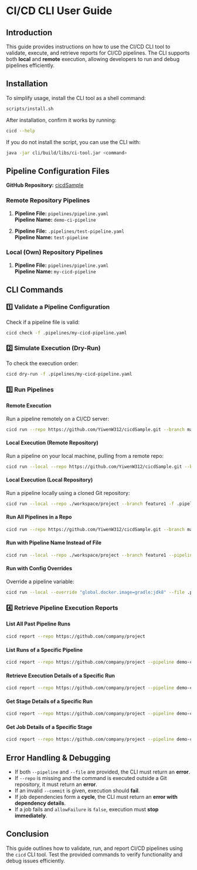# CI/CD CLI User Guide

## Introduction
This guide provides instructions on how to use the CI/CD CLI tool to validate, execute, and retrieve reports for CI/CD pipelines. The CLI supports both **local** and **remote** execution, allowing developers to run and debug pipelines efficiently.

## Installation
To simplify usage, install the CLI tool as a shell command:

```sh
scripts/install.sh
```

After installation, confirm it works by running:

```sh
cicd --help
```

If you do not install the script, you can use the CLI with:

```sh
java -jar cli/build/libs/ci-tool.jar <command>
```

## Pipeline Configuration Files
**GitHub Repository:** [cicdSample](https://github.com/YiwenW312/cicdSample.git)

### **Remote Repository Pipelines**
1. **Pipeline File:** `pipelines/pipeline.yaml`  
   **Pipeline Name:** `demo-ci-pipeline`

2. **Pipeline File:** `.pipelines/test-pipeline.yaml`  
   **Pipeline Name:** `test-pipeline`

### **Local (Own) Repository Pipelines**
1. **Pipeline File:** `pipelines/pipeline.yaml`  
   **Pipeline Name:** `my-cicd-pipeline`

## CLI Commands

### **1️⃣ Validate a Pipeline Configuration**
Check if a pipeline file is valid:
```sh
cicd check -f .pipelines/my-cicd-pipeline.yaml
```

### **2️⃣ Simulate Execution (Dry-Run)**
To check the execution order:
```sh
cicd dry-run -f .pipelines/my-cicd-pipeline.yaml
```

### **3️⃣ Run Pipelines**
#### **Remote Execution**
Run a pipeline remotely on a CI/CD server:
```sh
cicd run --repo https://github.com/YiwenW312/cicdSample.git --branch main -f .pipelines/my-cicd-pipeline.yaml
```

#### **Local Execution (Remote Repository)**
Run a pipeline on your local machine, pulling from a remote repo:
```sh
cicd run --local --repo https://github.com/YiwenW312/cicdSample.git --branch main -f .pipelines/my-cicd-pipeline.yaml
```

#### **Local Execution (Local Repository)**
Run a pipeline locally using a cloned Git repository:
```sh
cicd run --local --repo ./workspace/project --branch feature1 -f .pipelines/my-cicd-pipeline.yaml
```

#### **Run All Pipelines in a Repo**
```sh
cicd run --repo https://github.com/YiwenW312/cicdSample.git --branch main
```

#### **Run with Pipeline Name Instead of File**
```sh
cicd run --local --repo ./workspace/project --branch feature1 --pipeline test-pipeline
```

#### **Run with Config Overrides**
Override a pipeline variable:
```sh
cicd run --local --override "global.docker.image=gradle:jdk8" --file .pipelines/my-cicd-pipeline.yaml
```

### **4️⃣ Retrieve Pipeline Execution Reports**
#### **List All Past Pipeline Runs**
```sh
cicd report --repo https://github.com/company/project
```

#### **List Runs of a Specific Pipeline**
```sh
cicd report --repo https://github.com/company/project --pipeline demo-ci-pipeline
```

#### **Retrieve Execution Details of a Specific Run**
```sh
cicd report --repo https://github.com/company/project --pipeline demo-ci-pipeline --run 2
```

#### **Get Stage Details of a Specific Run**
```sh
cicd report --repo https://github.com/company/project --pipeline demo-ci-pipeline --stage build --run 2
```

#### **Get Job Details of a Specific Stage**
```sh
cicd report --repo https://github.com/company/project --pipeline demo-ci-pipeline --stage build --job compile --run 2
```

## Error Handling & Debugging
- If both `--pipeline` and `--file` are provided, the CLI must return an **error**.
- If `--repo` is missing and the command is executed outside a Git repository, it must return an **error**.
- If an invalid `--commit` is given, execution should **fail**.
- If job dependencies form a **cycle**, the CLI must return an **error with dependency details**.
- If a job fails and `allowFailure` is `false`, execution must **stop immediately**.

## **Conclusion**
This guide outlines how to validate, run, and report CI/CD pipelines using the `cicd` CLI tool. Test the provided commands to verify functionality and debug issues efficiently.

